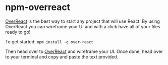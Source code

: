 # npm-overreact

<p><a href="https://overreact.io/">OverReact</a> is the best way to start any project that will use React. By using OverReact you can wireframe your UI and with a click have all of your files ready to go!</p>

To get started:
```npm install -g over-react```

Then head over to <a href="https://overreact.io/">OverReact</a> and wireframe your UI. Once done, head over to your terminal and copy and paste the text provided.
